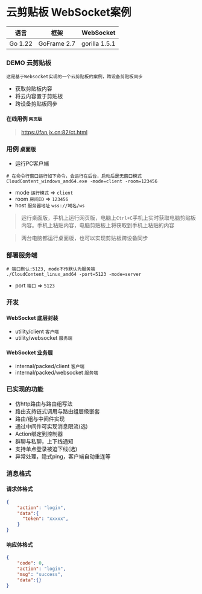 # 云剪贴板 WebSocket案例

|   语言    |     框架      |   WebSocket   |
|:-------:|:-----------:|:-------------:|
| Go 1.22 | GoFrame 2.7 | gorilla 1.5.1 |

### DEMO 云剪贴板
```这是基于Websocket实现的一个云剪贴板的案例，跨设备剪贴板同步```
- 获取剪贴板内容
- 将云内容置于剪贴板
- 跨设备剪贴板同步

#### 在线用例 ```网页版```
> https://fan.jx.cn:82/ct.html

### 用例 ```桌面版```

- 运行PC客户端

```shell
# 在命令行窗口运行如下命令，会运行在后台，启动后是无窗口模式
CloudContent_windows_amd64.exe -mode=client -room=123456
```
- mode `运行模式` => `client`
- room `房间ID` => `123456`
- host `服务器地址` `wss://域名/ws` 

> 运行桌面版，手机上运行网页版，电脑上`Ctrl+C`手机上实时获取电脑剪贴板内容。手机上粘贴内容，电脑剪贴板上将获取到手机上粘贴的内容

> 两台电脑都运行桌面版，也可以实现剪贴板跨设备同步

### 部署服务端

```shell
# 端口默认:5123, mode不传默认为服务端
./CloudContent_linux_amd64 -port=5123 -mode=server
```

- port `端口` => `5123`

### 开发

#### WebSocket 底层封装
- utility/client ``客户端``
- utility/websocket ``服务端``

#### WebSocket 业务层
- internal/packed/client ``客户端``
- internal/packed/websocket ``服务端``

### 已实现的功能
- 仿http路由与路由组写法
- 路由支持链式调用与路由组层级嵌套
- 路由/组与中间件实现
- 通过中间件可实现消息限流(选)
- Action绑定到控制器
- 群聊与私聊，上下线通知
- 支持单点登录被迫下线(选)
- 异常处理，隐式ping，客户端自动重连等

### 消息格式

#### 请求体格式
```json
{
    "action": "login",
    "data":{
      "token": "xxxxx",
    }
}
```

#### 响应体格式
```json
{
    "code": 0,
    "action": "login",
    "msg": "success",  
    "data":{}
}
```